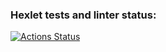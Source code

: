 ### Hexlet tests and linter status:
[![Actions Status](https://github.com/Matiika/java-project-99/actions/workflows/hexlet-check.yml/badge.svg)](https://github.com/Matiika/java-project-99/actions)